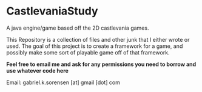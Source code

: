 CastlevaniaStudy
================

A java engine/game based off the 2D castlevania games.

This Repository is a collection of files and other junk that I either wrote or used.
The goal of this project is to create a framework for a game,
and possibly make some sort of playable game off of that framework.

****Feel free to email me and ask for any permissions you need to borrow and use whatever code here****

Email: gabriel.k.sorensen [at] gmail [dot] com
